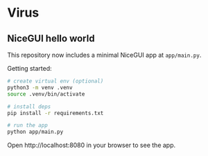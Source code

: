 # Virus

## NiceGUI hello world

This repository now includes a minimal NiceGUI app at `app/main.py`.

Getting started:

```bash
# create virtual env (optional)
python3 -m venv .venv
source .venv/bin/activate

# install deps
pip install -r requirements.txt

# run the app
python app/main.py
```

Open http://localhost:8080 in your browser to see the app.